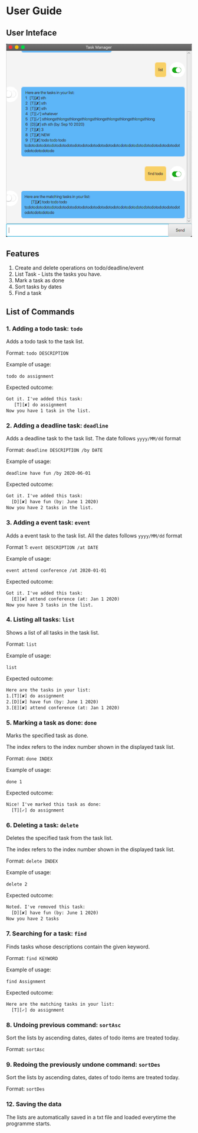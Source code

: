 # User Guide

## User Inteface
![alt text][screenshot]

[screenshot]: Ui.png 
## Features 

1. Create and delete operations on todo/deadline/event
1. List Task - Lists the tasks you have.
1. Mark a task as done
1. Sort tasks by dates
1. Find a task

## List of Commands

### 1. Adding a todo task: `todo` 

Adds a todo task to the task list.

Format: `todo DESCRIPTION`

Example of usage: 

`todo do assignment`

Expected outcome:
```
Got it. I've added this task:
   [T][✘] do assignment
Now you have 1 task in the list.
```

### 2. Adding a deadline task: `deadline` 

Adds a deadline task to the task list. 
The date follows `yyyy/MM/dd` format 

Format: `deadline DESCRIPTION /by DATE`

Example of usage: 

`deadline have fun /by 2020-06-01`

Expected outcome:
```
Got it. I've added this task:
  [D][✘] have fun (by: June 1 2020)
Now you have 2 tasks in the list.
```

### 3. Adding a event task: `event` 

Adds a event task to the task list. All the dates follows 
`yyyy/MM/dd` format

Format 1: `event DESCRIPTION /at DATE`

Example of usage: 

`event attend conference /at 2020-01-01`

Expected outcome:

```
Got it. I've added this task:
  [E][✘] attend conference (at: Jan 1 2020)
Now you have 3 tasks in the list.
```

### 4. Listing all tasks: `list`

Shows a list of all tasks in the task list.

Format: `list`

Example of usage: 

`list`

Expected outcome:
```
Here are the tasks in your list:
1.[T][✘] do assignment
2.[D][✘] have fun (by: June 1 2020)
3.[E][✘] attend conference (at: Jan 1 2020)
```

### 5. Marking a task as done: `done`

Marks the specified task as done.

The index refers to the index number shown in the displayed task list.

Format: `done INDEX`

Example of usage: 

`done 1`

Expected outcome:

```
Nice! I've marked this task as done:
  [T][✓] do assignment
```

### 6. Deleting a task: `delete`

Deletes the specified task from the task list.

The index refers to the index number shown in the displayed task list.

Format: `delete INDEX`

Example of usage: 

`delete 2`

Expected outcome:

```
Noted. I've removed this task:
  [D][✘] have fun (by: June 1 2020)
Now you have 2 tasks
```

### 7. Searching for a task: `find`

Finds tasks whose descriptions contain the given keyword.

Format: `find KEYWORD`

Example of usage: 

`find Assignment`

Expected outcome:

```
Here are the matching tasks in your list:
  [T][✓] do assignment
```

### 8. Undoing previous command: `sortAsc`
Sort the lists by ascending dates, dates of todo items are treated today.

Format: `sortAsc`

### 9. Redoing the previously undone command: `sortDes`
Sort the lists by ascending dates, dates of todo items are treated today.

Format: `sortDes`

### 12. Saving the data
The lists are automatically saved in a txt file and loaded everytime the programme starts.
